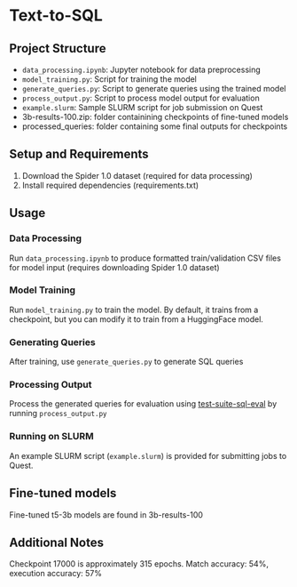 # Text-to-SQL 

## Project Structure

- `data_processing.ipynb`: Jupyter notebook for data preprocessing
- `model_training.py`: Script for training the model
- `generate_queries.py`: Script to generate queries using the trained model
- `process_output.py`: Script to process model output for evaluation
- `example.slurm`: Sample SLURM script for job submission on Quest
- 3b-results-100.zip: folder containining checkpoints of fine-tuned models
- processed_queries: folder containing some final outputs for checkpoints

## Setup and Requirements

1. Download the Spider 1.0 dataset (required for data processing)
2. Install required dependencies (requirements.txt)

## Usage

### Data Processing

Run `data_processing.ipynb` to produce formatted train/validation CSV files for model input (requires downloading Spider 1.0 dataset)

### Model Training

Run `model_training.py` to train the model. By default, it trains from a checkpoint, but you can modify it to train from a HuggingFace model.

### Generating Queries

After training, use `generate_queries.py` to generate SQL queries

### Processing Output

Process the generated queries for evaluation using [test-suite-sql-eval](https://github.com/taoyds/test-suite-sql-eval) by running `process_output.py` 

### Running on SLURM

An example SLURM script (`example.slurm`) is provided for submitting jobs to Quest.

## Fine-tuned models

Fine-tuned t5-3b models are found in 3b-results-100

## Additional Notes

Checkpoint 17000 is approximately 315 epochs. Match accuracy: 54%, execution accuracy: 57%

